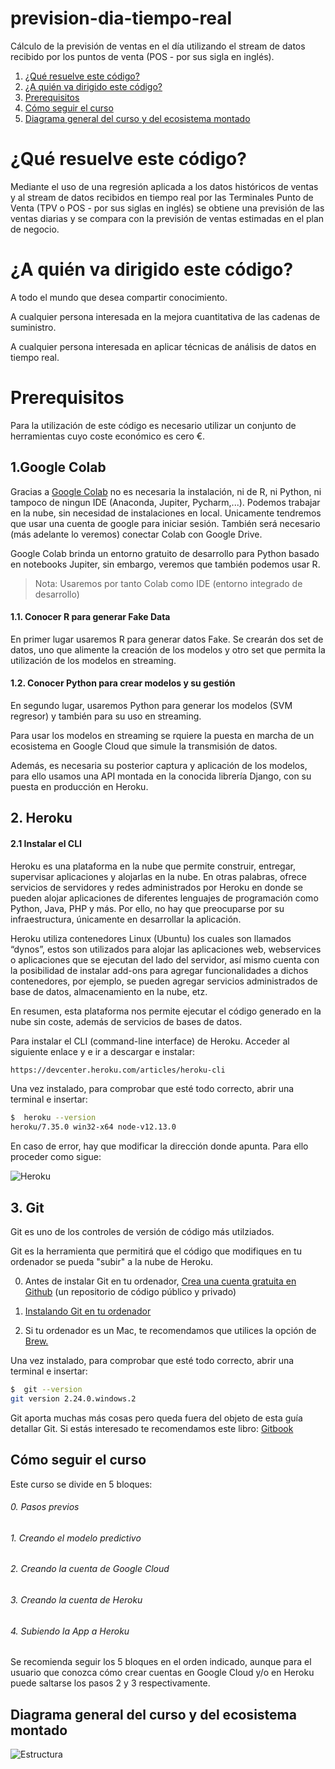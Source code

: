 # prevision-dia-tiempo-real
Cálculo de la previsión de ventas en el día utilizando el stream de datos recibido por los puntos de venta (POS - por sus sigla en inglés).

1. [¿Qué resuelve este código?](#qué-resuelve-este-código)
1. [¿A quién va dirigido este código?](#a-quién-va-dirigido-este-código)
1. [Prerequisitos](#prerequisitos)
1. [Cómo seguir el curso](#cómo-seguir-el-curso)
1. [Diagrama general del curso y del ecosistema montado](#diagrama-general-del-curso-y-del-ecosistema-montado)


# ¿Qué resuelve este código?

Mediante el uso de una regresión aplicada a los datos históricos de ventas y al stream de datos recibidos en tiempo real por las Terminales Punto de Venta (TPV o POS - por sus siglas en inglés) se obtiene una previsión de las ventas diarias y se compara con la previsión de ventas estimadas en el plan de negocio.


# ¿A quién va dirigido este código?

A todo el mundo que desea compartir conocimiento.

A cualquier persona interesada en la mejora cuantitativa de las cadenas de suministro.

A cualquier persona interesada en aplicar técnicas de análisis de datos en tiempo real.

# Prerequisitos

Para la utilización de este código es necesario utilizar un conjunto de herramientas cuyo coste económico es cero €. 

## 1.Google Colab

Gracias a [Google Colab](https://colab.research.google.com/notebooks/intro.ipynb) no es necesaria la instalación, ni de R, ni Python, ni tampoco de ningun IDE (Anaconda, Jupiter, Pycharm,...). Podemos trabajar en la nube, sin necesidad de instalaciones en local. Unicamente tendremos que usar una cuenta de google para iniciar sesión. También será necesario (más adelante lo veremos) conectar Colab con Google Drive.

Google Colab brinda un entorno gratuito de desarrollo para Python basado en notebooks Jupiter, sin embargo, veremos que también podemos usar R.

> Nota: Usaremos por tanto Colab como IDE (entorno integrado de desarrollo)

#### 1.1. Conocer R para generar Fake Data
En primer lugar usaremos R para generar datos Fake. Se crearán dos set de datos, uno que alimente la creación de los modelos y otro set que permita la utilización de los modelos en streaming.

#### 1.2. Conocer Python para crear modelos y su gestión

En segundo lugar, usaremos Python para generar los modelos (SVM regresor) y también para su uso en streaming.
 
 Para usar los modelos en streaming se rquiere la puesta en marcha de un ecosistema en Google Cloud que simule la transmisión de datos.
 
  Además, es necesaria su posterior captura y aplicación de los modelos, para ello usamos una API montada en la conocida librería Django, con su puesta en producción en Heroku.

## 2. Heroku
#### 2.1 Instalar el CLI

Heroku es una plataforma en la nube que permite construir, entregar, supervisar aplicaciones y alojarlas en la nube. En otras palabras, ofrece servicios de servidores y redes administrados por Heroku en donde se pueden alojar aplicaciones de diferentes lenguajes de programación como Python, Java, PHP y más. Por ello, no hay que preocuparse por su infraestructura, únicamente en desarrollar la aplicación.

Heroku utiliza contenedores Linux (Ubuntu) los cuales son llamados “dynos”, estos son utilizados para alojar las aplicaciones web, webservices o aplicaciones que se ejecutan del lado del servidor, así mismo cuenta con la posibilidad de instalar add-ons para agregar funcionalidades a dichos contenedores, por ejemplo, se pueden agregar servicios administrados de base de datos, almacenamiento en la nube, etz.

En resumen, esta plataforma nos permite ejecutar el código generado en la nube sin coste, además de servicios de bases de datos.

Para instalar el CLI (command-line interface) de Heroku. Acceder al siguiente enlace y e ir a descargar e instalar:

 ```bash
https://devcenter.heroku.com/articles/heroku-cli
   ```  

Una vez instalado, para comprobar que esté todo correcto, abrir una terminal e insertar:

  ```bash
  $  heroku --version
  heroku/7.35.0 win32-x64 node-v12.13.0
  ```

En caso de error, hay que modificar la dirección donde apunta. Para ello proceder como sigue:

![Heroku](Imagenes/HerokuCambioPath.png)

## 3. Git
Git es uno de los controles de versión de código más utilziados.

Git es la herramienta que permitirá que el código que modifiques en tu ordenador se pueda "subir" a la nube de Heroku.
 
0. Antes de instalar Git en tu ordenador, [Crea una cuenta gratuita en Github](https://github.com/) (un repositorio de código público y privado)

1. [Instalando Git en tu ordenador](https://git-scm.com/book/es/v1/Empezando-Instalando-Git)

2. Si tu ordenador es un Mac, te recomendamos que utilices la opción de [Brew.](https://brew.sh/index_es)

Una vez instalado, para comprobar que esté todo correcto, abrir una terminal e insertar:

  ```bash
  $  git --version
  git version 2.24.0.windows.2
  ```

 Git aporta muchas más cosas pero queda fuera del objeto de esta guía detallar Git.  Si estás interesado te recomendamos este libro: [Gitbook](https://git-scm.com/book/es/v2)


## Cómo seguir el curso

Este curso se divide en 5 bloques:

###### 0.</li> Pasos previos

###### 1.</li> Creando el modelo predictivo

###### 2.</li> Creando la cuenta de Google Cloud

###### 3.</li> Creando la cuenta de Heroku

###### 4.</li> Subiendo la App a Heroku

Se recomienda seguir los 5 bloques en el orden indicado, aunque para el usuario
que conozca cómo crear cuentas en Google Cloud y/o en Heroku puede saltarse los
pasos 2 y 3 respectivamente.

## Diagrama general del curso y del ecosistema montado

![Estructura](ESQUEMA_PRESENTACION.jpg)

